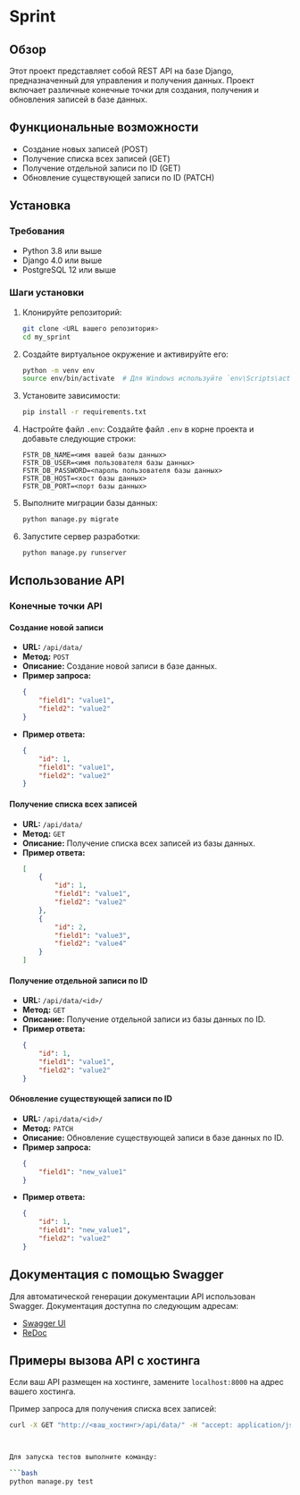 # Sprint

## Обзор
Этот проект представляет собой REST API на базе Django, предназначенный для управления и получения данных. Проект включает различные конечные точки для создания, получения и обновления записей в базе данных.

## Функциональные возможности
- Создание новых записей (POST)
- Получение списка всех записей (GET)
- Получение отдельной записи по ID (GET)
- Обновление существующей записи по ID (PATCH)

## Установка

### Требования
- Python 3.8 или выше
- Django 4.0 или выше
- PostgreSQL 12 или выше

### Шаги установки
1. Клонируйте репозиторий:
    ```bash
    git clone <URL вашего репозитория>
    cd my_sprint
    ```

2. Создайте виртуальное окружение и активируйте его:
    ```bash
    python -m venv env
    source env/bin/activate  # Для Windows используйте `env\Scripts\activate`
    ```

3. Установите зависимости:
    ```bash
    pip install -r requirements.txt
    ```

4. Настройте файл `.env`:
    Создайте файл `.env` в корне проекта и добавьте следующие строки:
    ```
    FSTR_DB_NAME=<имя вашей базы данных>
    FSTR_DB_USER=<имя пользователя базы данных>
    FSTR_DB_PASSWORD=<пароль пользователя базы данных>
    FSTR_DB_HOST=<хост базы данных>
    FSTR_DB_PORT=<порт базы данных>
    ```

5. Выполните миграции базы данных:
    ```bash
    python manage.py migrate
    ```

6. Запустите сервер разработки:
    ```bash
    python manage.py runserver
    ```

## Использование API
### Конечные точки API

#### Создание новой записи
- **URL:** `/api/data/`
- **Метод:** `POST`
- **Описание:** Создание новой записи в базе данных.
- **Пример запроса:**
    ```json
    {
        "field1": "value1",
        "field2": "value2"
    }
    ```
- **Пример ответа:**
    ```json
    {
        "id": 1,
        "field1": "value1",
        "field2": "value2"
    }
    ```

#### Получение списка всех записей
- **URL:** `/api/data/`
- **Метод:** `GET`
- **Описание:** Получение списка всех записей из базы данных.
- **Пример ответа:**
    ```json
    [
        {
            "id": 1,
            "field1": "value1",
            "field2": "value2"
        },
        {
            "id": 2,
            "field1": "value3",
            "field2": "value4"
        }
    ]
    ```

#### Получение отдельной записи по ID
- **URL:** `/api/data/<id>/`
- **Метод:** `GET`
- **Описание:** Получение отдельной записи из базы данных по ID.
- **Пример ответа:**
    ```json
    {
        "id": 1,
        "field1": "value1",
        "field2": "value2"
    }
    ```

#### Обновление существующей записи по ID
- **URL:** `/api/data/<id>/`
- **Метод:** `PATCH`
- **Описание:** Обновление существующей записи в базе данных по ID.
- **Пример запроса:**
    ```json
    {
        "field1": "new_value1"
    }
    ```
- **Пример ответа:**
    ```json
    {
        "id": 1,
        "field1": "new_value1",
        "field2": "value2"
    }
    ```

## Документация с помощью Swagger
Для автоматической генерации документации API использован Swagger. Документация доступна по следующим адресам:
- [Swagger UI](http://localhost:8000/swagger/)
- [ReDoc](http://localhost:8000/redoc/)

## Примеры вызова API с хостинга
Если ваш API размещен на хостинге, замените `localhost:8000` на адрес вашего хостинга.

Пример запроса для получения списка всех записей:
```bash
curl -X GET "http://<ваш_хостинг>/api/data/" -H "accept: application/json"



Для запуска тестов выполните команду:

```bash
python manage.py test


